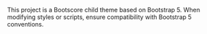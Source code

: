 This project is a Bootscore child theme based on Bootstrap 5.
When modifying styles or scripts, ensure compatibility with Bootstrap 5 conventions.
